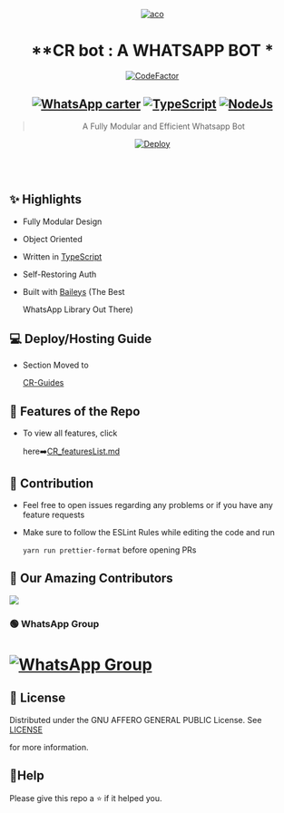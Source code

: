 <div align="center">

<a href="https://coolwallpapers.me/6161785-buidling-kimono-girl-geisha.html"><img src="https://coolwallpapers.me/th700/6161785-buidling-kimono-girl-geisha.jpg" alt="aco" border="0"></a>

# **CR bot : A WHATSAPP BOT *

[![CodeFactor](https://www.codefactor.io/repository/github/shineiichijo/chitoge/badge)](https://www.codefactor.io/repository/github/Killercrosx/Angela)

## [![WhatsApp carter](https://img.shields.io/badge/WhatsApp-25D366?style=for-the-badge&logo=whatsapp&logoColor=white)](https://wa.me/265994894966) [![TypeScript](https://img.shields.io/badge/TypeScript-007ACC?style=for-the-badge&logo=typescript&logoColor=white)](https://www.typescriptlang.org/) [![NodeJs](https://img.shields.io/badge/Node.js-43853D?style=for-the-badge&logo=node.js&logoColor=white)](https://nodejs.org/en/)

> A Fully Modular and Efficient Whatsapp Bot <br>

[![Deploy](https://www.herokucdn.com/deploy/button.png)](https://heroku.com/deploy?template=https://github.com/Killercrosx/Angela/blob/main)

</div><br/>

<br/>

## ✨ Highlights

-   Fully Modular Design

-   Object Oriented

-   Written in [TypeScript](https://www.typescriptlang.org/)

-   Self-Restoring Auth

-   Built with [Baileys](https://github.com/adiwajshing/baileys) (The Best

    WhatsApp Library Out There)

## 💻 Deploy/Hosting Guide

-   Section Moved to

    [CR-Guides](https://github.com/ShineiIchijo/Chitoge-Guides/blob/main/README.md)

## 🍥 Features of the Repo

-   To view all features, click

    here➡️[CR_featuresList.md](https://github.com/ShineiIchijo/Chitoge/blob/main/Features.md)

## 💪 Contribution

-   Feel free to open issues regarding any problems or if you have any feature requests

-   Make sure to follow the ESLint Rules while editing the code and run

    `yarn run prettier-format` before opening PRs

##  🚀 Our Amazing Contributors

<a href="https://github.com/darkworf/CR-BOT/graphs/contributors">

  <img src="https://contrib.rocks/image?repo=dark-worf/CR-BOT" />

</a>

### 🟢 WhatsApp Group

# [![WhatsApp Group](https://img.shields.io/badge/WhatsApp-25D366?style=for-the-badge&logo=whatsapp&logoColor=white)](https://chat.whatsapp.com/IDZRRpcy0ZpLCetx1I9rFt)

## 📄 License

Distributed under the GNU AFFERO GENERAL PUBLIC License. See [LICENSE](/LICENSE)

for more information.

## 🚀Help

Please give this repo a ⭐ if it helped you.
